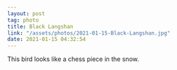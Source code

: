 ```yaml
---
layout: post
tag: photo
title: Black Langshan
link: "/assets/photos/2021-01-15-Black-Langshan.jpg"
date: 2021-01-15 04:32:54
---
```

This bird looks like a chess piece in the snow.